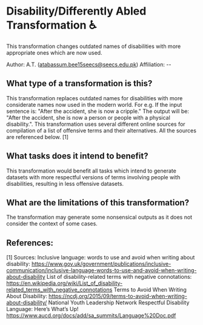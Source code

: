# Disability/Differently Abled Transformation ♿
This transformation changes outdated names of disabilities with more appropriate ones which are now used.

Author: A.T. (atabassum.bee15seecs@seecs.edu.pk)
Affiliation: --

## What type of a transformation is this?
This transformation replaces outdated names for disabilities with more considerate names now used in the modern world.
For e.g. 
If the input sentence is: "After the accident, she is now a cripple."
The output will be: "After the accident, she is now a person or people with a physical disability.".
This transformation uses several different online sources for compilation of a list of offensive terms and their alternatives. All the sources are referenced below. [1]

## What tasks does it intend to benefit?
This transformation would benefit all tasks which intend to generate datasets with more respectful versions of terms involving people with disabilities, resulting in less offensive datasets.
 


## What are the limitations of this transformation?
The transformation may generate some nonsensical outputs as it does not consider the context of some cases.


## References:
[1] Sources: 
Inclusive language: words to use and avoid when writing about disability:
https://www.gov.uk/government/publications/inclusive-communication/inclusive-language-words-to-use-and-avoid-when-writing-about-disability
List of disability-related terms with negative connotations:
https://en.wikipedia.org/wiki/List_of_disability-related_terms_with_negative_connotations
Terms to Avoid When Writing About Disability:
https://ncdj.org/2015/09/terms-to-avoid-when-writing-about-disability/
National Youth Leadership Network Respectful Disability Language: Here’s What’s Up!
https://www.aucd.org/docs/add/sa_summits/Language%20Doc.pdf
